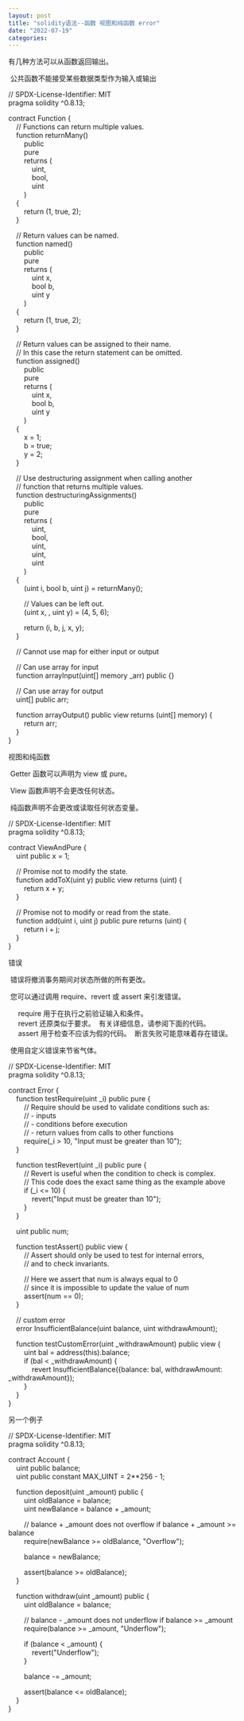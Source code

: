 ```yaml
---
layout: post
title: "solidity语法--函数 视图和纯函数 error"
date: "2022-07-19"
categories: 
---
```

<p>有几种方法可以从函数返回输出。</p>
<p>&nbsp;公共函数不能接受某些数据类型作为输入或输出</p>
<p>// SPDX-License-Identifier: MIT<br />
pragma solidity ^0.8.13;</p>
<p>contract Function {<br />
&nbsp;&nbsp;&nbsp; // Functions can return multiple values.<br />
&nbsp;&nbsp;&nbsp; function returnMany()<br />
&nbsp;&nbsp;&nbsp;&nbsp;&nbsp;&nbsp;&nbsp; public<br />
&nbsp;&nbsp;&nbsp;&nbsp;&nbsp;&nbsp;&nbsp; pure<br />
&nbsp;&nbsp;&nbsp;&nbsp;&nbsp;&nbsp;&nbsp; returns (<br />
&nbsp;&nbsp;&nbsp;&nbsp;&nbsp;&nbsp;&nbsp;&nbsp;&nbsp;&nbsp;&nbsp; uint,<br />
&nbsp;&nbsp;&nbsp;&nbsp;&nbsp;&nbsp;&nbsp;&nbsp;&nbsp;&nbsp;&nbsp; bool,<br />
&nbsp;&nbsp;&nbsp;&nbsp;&nbsp;&nbsp;&nbsp;&nbsp;&nbsp;&nbsp;&nbsp; uint<br />
&nbsp;&nbsp;&nbsp;&nbsp;&nbsp;&nbsp;&nbsp; )<br />
&nbsp;&nbsp;&nbsp; {<br />
&nbsp;&nbsp;&nbsp;&nbsp;&nbsp;&nbsp;&nbsp; return (1, true, 2);<br />
&nbsp;&nbsp;&nbsp; }</p>
<p>&nbsp;&nbsp;&nbsp; // Return values can be named.<br />
&nbsp;&nbsp;&nbsp; function named()<br />
&nbsp;&nbsp;&nbsp;&nbsp;&nbsp;&nbsp;&nbsp; public<br />
&nbsp;&nbsp;&nbsp;&nbsp;&nbsp;&nbsp;&nbsp; pure<br />
&nbsp;&nbsp;&nbsp;&nbsp;&nbsp;&nbsp;&nbsp; returns (<br />
&nbsp;&nbsp;&nbsp;&nbsp;&nbsp;&nbsp;&nbsp;&nbsp;&nbsp;&nbsp;&nbsp; uint x,<br />
&nbsp;&nbsp;&nbsp;&nbsp;&nbsp;&nbsp;&nbsp;&nbsp;&nbsp;&nbsp;&nbsp; bool b,<br />
&nbsp;&nbsp;&nbsp;&nbsp;&nbsp;&nbsp;&nbsp;&nbsp;&nbsp;&nbsp;&nbsp; uint y<br />
&nbsp;&nbsp;&nbsp;&nbsp;&nbsp;&nbsp;&nbsp; )<br />
&nbsp;&nbsp;&nbsp; {<br />
&nbsp;&nbsp;&nbsp;&nbsp;&nbsp;&nbsp;&nbsp; return (1, true, 2);<br />
&nbsp;&nbsp;&nbsp; }</p>
<p>&nbsp;&nbsp;&nbsp; // Return values can be assigned to their name.<br />
&nbsp;&nbsp;&nbsp; // In this case the return statement can be omitted.<br />
&nbsp;&nbsp;&nbsp; function assigned()<br />
&nbsp;&nbsp;&nbsp;&nbsp;&nbsp;&nbsp;&nbsp; public<br />
&nbsp;&nbsp;&nbsp;&nbsp;&nbsp;&nbsp;&nbsp; pure<br />
&nbsp;&nbsp;&nbsp;&nbsp;&nbsp;&nbsp;&nbsp; returns (<br />
&nbsp;&nbsp;&nbsp;&nbsp;&nbsp;&nbsp;&nbsp;&nbsp;&nbsp;&nbsp;&nbsp; uint x,<br />
&nbsp;&nbsp;&nbsp;&nbsp;&nbsp;&nbsp;&nbsp;&nbsp;&nbsp;&nbsp;&nbsp; bool b,<br />
&nbsp;&nbsp;&nbsp;&nbsp;&nbsp;&nbsp;&nbsp;&nbsp;&nbsp;&nbsp;&nbsp; uint y<br />
&nbsp;&nbsp;&nbsp;&nbsp;&nbsp;&nbsp;&nbsp; )<br />
&nbsp;&nbsp;&nbsp; {<br />
&nbsp;&nbsp;&nbsp;&nbsp;&nbsp;&nbsp;&nbsp; x = 1;<br />
&nbsp;&nbsp;&nbsp;&nbsp;&nbsp;&nbsp;&nbsp; b = true;<br />
&nbsp;&nbsp;&nbsp;&nbsp;&nbsp;&nbsp;&nbsp; y = 2;<br />
&nbsp;&nbsp;&nbsp; }</p>
<p>&nbsp;&nbsp;&nbsp; // Use destructuring assignment when calling another<br />
&nbsp;&nbsp;&nbsp; // function that returns multiple values.<br />
&nbsp;&nbsp;&nbsp; function destructuringAssignments()<br />
&nbsp;&nbsp;&nbsp;&nbsp;&nbsp;&nbsp;&nbsp; public<br />
&nbsp;&nbsp;&nbsp;&nbsp;&nbsp;&nbsp;&nbsp; pure<br />
&nbsp;&nbsp;&nbsp;&nbsp;&nbsp;&nbsp;&nbsp; returns (<br />
&nbsp;&nbsp;&nbsp;&nbsp;&nbsp;&nbsp;&nbsp;&nbsp;&nbsp;&nbsp;&nbsp; uint,<br />
&nbsp;&nbsp;&nbsp;&nbsp;&nbsp;&nbsp;&nbsp;&nbsp;&nbsp;&nbsp;&nbsp; bool,<br />
&nbsp;&nbsp;&nbsp;&nbsp;&nbsp;&nbsp;&nbsp;&nbsp;&nbsp;&nbsp;&nbsp; uint,<br />
&nbsp;&nbsp;&nbsp;&nbsp;&nbsp;&nbsp;&nbsp;&nbsp;&nbsp;&nbsp;&nbsp; uint,<br />
&nbsp;&nbsp;&nbsp;&nbsp;&nbsp;&nbsp;&nbsp;&nbsp;&nbsp;&nbsp;&nbsp; uint<br />
&nbsp;&nbsp;&nbsp;&nbsp;&nbsp;&nbsp;&nbsp; )<br />
&nbsp;&nbsp;&nbsp; {<br />
&nbsp;&nbsp;&nbsp;&nbsp;&nbsp;&nbsp;&nbsp; (uint i, bool b, uint j) = returnMany();</p>
<p>&nbsp;&nbsp;&nbsp;&nbsp;&nbsp;&nbsp;&nbsp; // Values can be left out.<br />
&nbsp;&nbsp;&nbsp;&nbsp;&nbsp;&nbsp;&nbsp; (uint x, , uint y) = (4, 5, 6);</p>
<p>&nbsp;&nbsp;&nbsp;&nbsp;&nbsp;&nbsp;&nbsp; return (i, b, j, x, y);<br />
&nbsp;&nbsp;&nbsp; }</p>
<p>&nbsp;&nbsp;&nbsp; // Cannot use map for either input or output</p>
<p>&nbsp;&nbsp;&nbsp; // Can use array for input<br />
&nbsp;&nbsp;&nbsp; function arrayInput(uint[] memory _arr) public {}</p>
<p>&nbsp;&nbsp;&nbsp; // Can use array for output<br />
&nbsp;&nbsp;&nbsp; uint[] public arr;</p>
<p>&nbsp;&nbsp;&nbsp; function arrayOutput() public view returns (uint[] memory) {<br />
&nbsp;&nbsp;&nbsp;&nbsp;&nbsp;&nbsp;&nbsp; return arr;<br />
&nbsp;&nbsp;&nbsp; }<br />
}</p>
<p>视图和纯函数</p>
<p>&nbsp;Getter 函数可以声明为 view 或 pure。</p>
<p>&nbsp;View 函数声明不会更改任何状态。</p>
<p>&nbsp;纯函数声明不会更改或读取任何状态变量。</p>
<p>// SPDX-License-Identifier: MIT<br />
pragma solidity ^0.8.13;</p>
<p>contract ViewAndPure {<br />
&nbsp;&nbsp;&nbsp; uint public x = 1;</p>
<p>&nbsp;&nbsp;&nbsp; // Promise not to modify the state.<br />
&nbsp;&nbsp;&nbsp; function addToX(uint y) public view returns (uint) {<br />
&nbsp;&nbsp;&nbsp;&nbsp;&nbsp;&nbsp;&nbsp; return x + y;<br />
&nbsp;&nbsp;&nbsp; }</p>
<p>&nbsp;&nbsp;&nbsp; // Promise not to modify or read from the state.<br />
&nbsp;&nbsp;&nbsp; function add(uint i, uint j) public pure returns (uint) {<br />
&nbsp;&nbsp;&nbsp;&nbsp;&nbsp;&nbsp;&nbsp; return i + j;<br />
&nbsp;&nbsp;&nbsp; }<br />
}</p>
<p>错误</p>
<p>&nbsp;错误将撤消事务期间对状态所做的所有更改。</p>
<p>&nbsp;您可以通过调用 require、revert 或 assert 来引发错误。</p>
<p>&nbsp;&nbsp;&nbsp;&nbsp; require 用于在执行之前验证输入和条件。<br />
&nbsp;&nbsp;&nbsp;&nbsp; revert 还原类似于要求。&nbsp; 有关详细信息，请参阅下面的代码。<br />
&nbsp;&nbsp;&nbsp;&nbsp; assert 用于检查不应该为假的代码。&nbsp; 断言失败可能意味着存在错误。</p>
<p>&nbsp;使用自定义错误来节省气体。</p>
<p>// SPDX-License-Identifier: MIT<br />
pragma solidity ^0.8.13;</p>
<p>contract Error {<br />
&nbsp;&nbsp;&nbsp; function testRequire(uint _i) public pure {<br />
&nbsp;&nbsp;&nbsp;&nbsp;&nbsp;&nbsp;&nbsp; // Require should be used to validate conditions such as:<br />
&nbsp;&nbsp;&nbsp;&nbsp;&nbsp;&nbsp;&nbsp; // - inputs<br />
&nbsp;&nbsp;&nbsp;&nbsp;&nbsp;&nbsp;&nbsp; // - conditions before execution<br />
&nbsp;&nbsp;&nbsp;&nbsp;&nbsp;&nbsp;&nbsp; // - return values from calls to other functions<br />
&nbsp;&nbsp;&nbsp;&nbsp;&nbsp;&nbsp;&nbsp; require(_i &gt; 10, &quot;Input must be greater than 10&quot;);<br />
&nbsp;&nbsp;&nbsp; }</p>
<p>&nbsp;&nbsp;&nbsp; function testRevert(uint _i) public pure {<br />
&nbsp;&nbsp;&nbsp;&nbsp;&nbsp;&nbsp;&nbsp; // Revert is useful when the condition to check is complex.<br />
&nbsp;&nbsp;&nbsp;&nbsp;&nbsp;&nbsp;&nbsp; // This code does the exact same thing as the example above<br />
&nbsp;&nbsp;&nbsp;&nbsp;&nbsp;&nbsp;&nbsp; if (_i &lt;= 10) {<br />
&nbsp;&nbsp;&nbsp;&nbsp;&nbsp;&nbsp;&nbsp;&nbsp;&nbsp;&nbsp;&nbsp; revert(&quot;Input must be greater than 10&quot;);<br />
&nbsp;&nbsp;&nbsp;&nbsp;&nbsp;&nbsp;&nbsp; }<br />
&nbsp;&nbsp;&nbsp; }</p>
<p>&nbsp;&nbsp;&nbsp; uint public num;</p>
<p>&nbsp;&nbsp;&nbsp; function testAssert() public view {<br />
&nbsp;&nbsp;&nbsp;&nbsp;&nbsp;&nbsp;&nbsp; // Assert should only be used to test for internal errors,<br />
&nbsp;&nbsp;&nbsp;&nbsp;&nbsp;&nbsp;&nbsp; // and to check invariants.</p>
<p>&nbsp;&nbsp;&nbsp;&nbsp;&nbsp;&nbsp;&nbsp; // Here we assert that num is always equal to 0<br />
&nbsp;&nbsp;&nbsp;&nbsp;&nbsp;&nbsp;&nbsp; // since it is impossible to update the value of num<br />
&nbsp;&nbsp;&nbsp;&nbsp;&nbsp;&nbsp;&nbsp; assert(num == 0);<br />
&nbsp;&nbsp;&nbsp; }</p>
<p>&nbsp;&nbsp;&nbsp; // custom error<br />
&nbsp;&nbsp;&nbsp; error InsufficientBalance(uint balance, uint withdrawAmount);</p>
<p>&nbsp;&nbsp;&nbsp; function testCustomError(uint _withdrawAmount) public view {<br />
&nbsp;&nbsp;&nbsp;&nbsp;&nbsp;&nbsp;&nbsp; uint bal = address(this).balance;<br />
&nbsp;&nbsp;&nbsp;&nbsp;&nbsp;&nbsp;&nbsp; if (bal &lt; _withdrawAmount) {<br />
&nbsp;&nbsp;&nbsp;&nbsp;&nbsp;&nbsp;&nbsp;&nbsp;&nbsp;&nbsp;&nbsp; revert InsufficientBalance({balance: bal, withdrawAmount: _withdrawAmount});<br />
&nbsp;&nbsp;&nbsp;&nbsp;&nbsp;&nbsp;&nbsp; }<br />
&nbsp;&nbsp;&nbsp; }<br />
}</p>
<p>另一个例子</p>
<p>// SPDX-License-Identifier: MIT<br />
pragma solidity ^0.8.13;</p>
<p>contract Account {<br />
&nbsp;&nbsp;&nbsp; uint public balance;<br />
&nbsp;&nbsp;&nbsp; uint public constant MAX_UINT = 2**256 - 1;</p>
<p>&nbsp;&nbsp;&nbsp; function deposit(uint _amount) public {<br />
&nbsp;&nbsp;&nbsp;&nbsp;&nbsp;&nbsp;&nbsp; uint oldBalance = balance;<br />
&nbsp;&nbsp;&nbsp;&nbsp;&nbsp;&nbsp;&nbsp; uint newBalance = balance + _amount;</p>
<p>&nbsp;&nbsp;&nbsp;&nbsp;&nbsp;&nbsp;&nbsp; // balance + _amount does not overflow if balance + _amount &gt;= balance<br />
&nbsp;&nbsp;&nbsp;&nbsp;&nbsp;&nbsp;&nbsp; require(newBalance &gt;= oldBalance, &quot;Overflow&quot;);</p>
<p>&nbsp;&nbsp;&nbsp;&nbsp;&nbsp;&nbsp;&nbsp; balance = newBalance;</p>
<p>&nbsp;&nbsp;&nbsp;&nbsp;&nbsp;&nbsp;&nbsp; assert(balance &gt;= oldBalance);<br />
&nbsp;&nbsp;&nbsp; }</p>
<p>&nbsp;&nbsp;&nbsp; function withdraw(uint _amount) public {<br />
&nbsp;&nbsp;&nbsp;&nbsp;&nbsp;&nbsp;&nbsp; uint oldBalance = balance;</p>
<p>&nbsp;&nbsp;&nbsp;&nbsp;&nbsp;&nbsp;&nbsp; // balance - _amount does not underflow if balance &gt;= _amount<br />
&nbsp;&nbsp;&nbsp;&nbsp;&nbsp;&nbsp;&nbsp; require(balance &gt;= _amount, &quot;Underflow&quot;);</p>
<p>&nbsp;&nbsp;&nbsp;&nbsp;&nbsp;&nbsp;&nbsp; if (balance &lt; _amount) {<br />
&nbsp;&nbsp;&nbsp;&nbsp;&nbsp;&nbsp;&nbsp;&nbsp;&nbsp;&nbsp;&nbsp; revert(&quot;Underflow&quot;);<br />
&nbsp;&nbsp;&nbsp;&nbsp;&nbsp;&nbsp;&nbsp; }</p>
<p>&nbsp;&nbsp;&nbsp;&nbsp;&nbsp;&nbsp;&nbsp; balance -= _amount;</p>
<p>&nbsp;&nbsp;&nbsp;&nbsp;&nbsp;&nbsp;&nbsp; assert(balance &lt;= oldBalance);<br />
&nbsp;&nbsp;&nbsp; }<br />
}</p>
<p>&nbsp;</p>
